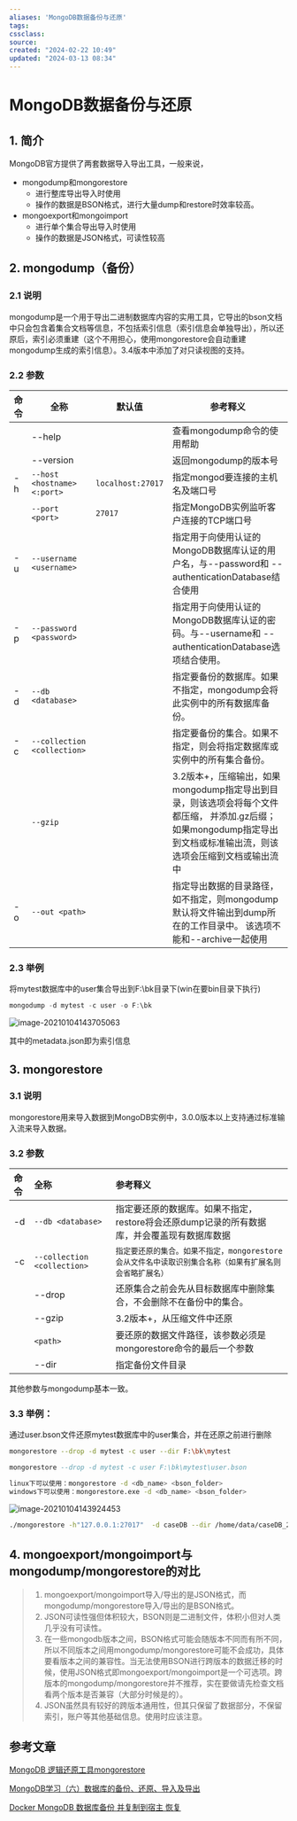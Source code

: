 ```yaml
---
aliases: 'MongoDB数据备份与还原'
tags: 
cssclass:
source:
created: "2024-02-22 10:49"
updated: "2024-03-13 08:34"
---
```



# MongoDB数据备份与还原

## 1. 简介

MongoDB官方提供了两套数据导入导出工具，一般来说，

- mongodump和mongorestore
  - 进行整库导出导入时使用
  - 操作的数据是BSON格式，进行大量dump和restore时效率较高。
- mongoexport和mongoimport
  - 进行单个集合导出导入时使用
  - 操作的数据是JSON格式，可读性较高

## 2. mongodump（备份）

### 2.1 说明

mongodump是一个用于导出二进制数据库内容的实用工具，它导出的bson文档中只会包含着集合文档等信息，不包括索引信息（索引信息会单独导出），所以还原后，索引必须重建（这个不用担心，使用mongorestore会自动重建mongodump生成的索引信息）。3.4版本中添加了对只读视图的支持。

### 2.2 参数

| 命令 | 全称                        | 默认值            | 参考释义                                                     |
| ---- | --------------------------- | ----------------- | ------------------------------------------------------------ |
|      | --help                      |                   | 查看mongodump命令的使用帮助                                  |
|      | --version                   |                   | 返回mongodump的版本号                                        |
| -h   | `--host <hostname><:port>`  | `localhost:27017` | 指定mongod要连接的主机名及端口号                             |
|      | `--port <port>`             | `27017`           | 指定MongoDB实例监听客户连接的TCP端口号                       |
| -u   | `--username <username>`     |                   | 指定用于向使用认证的MongoDB数据库认证的用户名，与--password和 --authenticationDatabase结合使用 |
| -p   | `--password <password>`     |                   | 指定用于向使用认证的MongoDB数据库认证的密码。与--username和 -- authenticationDatabase选项结合使用。 |
| -d   | `--db <database>`           |                   | 指定要备份的数据库。如果不指定，mongodump会将此实例中的所有数据库备份。 |
| -c   | `--collection <collection>` |                   | 指定要备份的集合。如果不指定，则会将指定数据库或实例中的所有集合备份。 |
|      | `--gzip`                    |                   | 3.2版本+，压缩输出，如果mongodump指定导出到目录，则该选项会将每个文件都压缩， 并添加.gz后缀； 如果mongodump指定导出到文档或标准输出流，则该选项会压缩到文档或输出流中 |
| -o   | `--out <path>`              |                   | 指定导出数据的目录路径，如不指定，则mongodump默认将文件输出到dump所在的工作目录中。 该选项不能和--archive一起使用 |

### 2.3 举例

将mytest数据库中的user集合导出到F:\bk目录下(win在要bin目录下执行)

```groovy
mongodump -d mytest -c user -o F:\bk
```

![image-20210104143705063](https://cdn.jsdelivr.net/gh/MrJackC/PicGoImages/other/202403130834144.png)

其中的metadata.json即为索引信息

## 3. mongorestore

### 3.1 说明

mongorestore用来导入数据到MongoDB实例中，3.0.0版本以上支持通过标准输入流来导入数据。

### 3.2 参数

| 命令 | 全称                        | 参考释义                                                     |
| :--- | :-------------------------- | :----------------------------------------------------------- |
| -d   | `--db <database>`           | 指定要还原的数据库。如果不指定，restore将会还原dump记录的所有数据库，并会覆盖现有数据库数据 |
| -c   | `--collection <collection>` | `指定要还原的集合。如果不指定，mongorestore会从文件名中读取识别集合名称（如果有扩展名则会省略扩展名）` |
|      | --drop                      | 还原集合之前会先从目标数据库中删除集合，不会删除不在备份中的集合。 |
|      | --gzip                      | 3.2版本+，从压缩文件中还原                                   |
|      | `<path>`                    | 要还原的数据文件路径，该参数必须是mongorestore命令的最后一个参数 |
|      | --dir                       | 指定备份文件目录                                             |

其他参数与mongodump基本一致。

### 3.3 举例：

通过user.bson文件还原mytest数据库中的user集合，并在还原之前进行删除

```bash
mongorestore --drop -d mytest -c user --dir F:\bk\mytest
```

```sql
mongorestore --drop -d mytest -c user F:\bk\mytest\user.bson
```

```bash
linux下可以使用：mongorestore -d <db_name> <bson_folder>
windows下可以使用：mongorestore.exe -d <db_name> <bson_folder>
```

![image-20210104143924453](https://cdn.jsdelivr.net/gh/MrJackC/PicGoImages/other/202403130834189.png)

```bash
./mongorestore -h"127.0.0.1:27017"  -d caseDB --dir /home/data/caseDB_200619 --bypassDocumentValidation
```

## 4. mongoexport/mongoimport与mongodump/mongorestore的对比


> 1. mongoexport/mongoimport导入/导出的是JSON格式，而mongodump/mongorestore导入/导出的是BSON格式。
> 2. JSON可读性强但体积较大，BSON则是二进制文件，体积小但对人类几乎没有可读性。
> 3. 在一些mongodb版本之间，BSON格式可能会随版本不同而有所不同，所以不同版本之间用mongodump/mongorestore可能不会成功，具体要看版本之间的兼容性。当无法使用BSON进行跨版本的数据迁移的时候，使用JSON格式即mongoexport/mongoimport是一个可选项。跨版本的mongodump/mongorestore并不推荐，实在要做请先检查文档看两个版本是否兼容（大部分时候是的）。
> 4. JSON虽然具有较好的跨版本通用性，但其只保留了数据部分，不保留索引，账户等其他基础信息。使用时应该注意。





## 参考文章

[MongoDB 逻辑还原工具mongorestore](https://www.cnblogs.com/dbabd/p/13259147.html)

[MongoDB学习（六）数据库的备份、还原、导入及导出](https://blog.csdn.net/qq_16313365/article/details/56494522)

[Docker MongoDB 数据库备份 并复制到宿主 恢复](https://segmentfault.com/a/1190000012330284)
